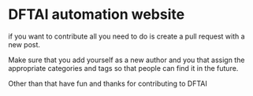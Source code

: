 # DFTAI automation website

if you want to contribute all you need to do is create a pull request with a new post.

Make sure that you add yourself as a new author and you that assign the appropriate categories
and tags so that people can find it in the future.


Other than that have fun and thanks for contributing to DFTAI
